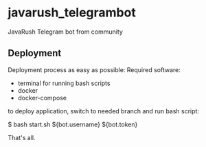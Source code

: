 # javarush_telegrambot
JavaRush Telegram bot from community

## Deployment
Deployment process as easy as possible:
Required software:
- terminal for running bash scripts
- docker
- docker-compose

to deploy application, switch to needed branch and run bash script:

$ bash start.sh ${bot.username} ${bot.token}

That's all.

